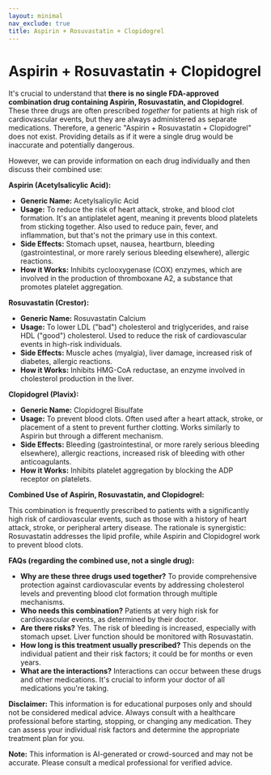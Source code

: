 ```yaml
---
layout: minimal
nav_exclude: true
title: Aspirin + Rosuvastatin + Clopidogrel
---
```


# Aspirin + Rosuvastatin + Clopidogrel

It's crucial to understand that **there is no single FDA-approved combination drug containing Aspirin, Rosuvastatin, and Clopidogrel**.  These three drugs are often prescribed *together* for patients at high risk of cardiovascular events, but they are always administered as separate medications.  Therefore, a generic "Aspirin + Rosuvastatin + Clopidogrel" does not exist.  Providing details as if it were a single drug would be inaccurate and potentially dangerous.

However, we can provide information on each drug individually and then discuss their combined use:

**Aspirin (Acetylsalicylic Acid):**

* **Generic Name:** Acetylsalicylic Acid
* **Usage:**  To reduce the risk of heart attack, stroke, and blood clot formation.  It's an antiplatelet agent, meaning it prevents blood platelets from sticking together.  Also used to reduce pain, fever, and inflammation, but that's not the primary use in this context.
* **Side Effects:**  Stomach upset, nausea, heartburn, bleeding (gastrointestinal, or more rarely serious bleeding elsewhere), allergic reactions.
* **How it Works:** Inhibits cyclooxygenase (COX) enzymes, which are involved in the production of thromboxane A2, a substance that promotes platelet aggregation.


**Rosuvastatin (Crestor):**

* **Generic Name:** Rosuvastatin Calcium
* **Usage:**  To lower LDL ("bad") cholesterol and triglycerides, and raise HDL ("good") cholesterol.  Used to reduce the risk of cardiovascular events in high-risk individuals.
* **Side Effects:**  Muscle aches (myalgia), liver damage, increased risk of diabetes, allergic reactions.
* **How it Works:**  Inhibits HMG-CoA reductase, an enzyme involved in cholesterol production in the liver.


**Clopidogrel (Plavix):**

* **Generic Name:** Clopidogrel Bisulfate
* **Usage:**  To prevent blood clots. Often used after a heart attack, stroke, or placement of a stent to prevent further clotting.  Works similarly to Aspirin but through a different mechanism.
* **Side Effects:**  Bleeding (gastrointestinal, or more rarely serious bleeding elsewhere), allergic reactions, increased risk of bleeding with other anticoagulants.
* **How it Works:**  Inhibits platelet aggregation by blocking the ADP receptor on platelets.


**Combined Use of Aspirin, Rosuvastatin, and Clopidogrel:**

This combination is frequently prescribed to patients with a significantly high risk of cardiovascular events, such as those with a history of heart attack, stroke, or peripheral artery disease.  The rationale is synergistic:  Rosuvastatin addresses the lipid profile, while Aspirin and Clopidogrel work to prevent blood clots.


**FAQs (regarding the combined use, not a single drug):**

* **Why are these three drugs used together?** To provide comprehensive protection against cardiovascular events by addressing cholesterol levels and preventing blood clot formation through multiple mechanisms.
* **Who needs this combination?**  Patients at very high risk for cardiovascular events, as determined by their doctor.
* **Are there risks?** Yes.  The risk of bleeding is increased, especially with stomach upset. Liver function should be monitored with Rosuvastatin.
* **How long is this treatment usually prescribed?**  This depends on the individual patient and their risk factors; it could be for months or even years.
* **What are the interactions?**  Interactions can occur between these drugs and other medications.  It's crucial to inform your doctor of all medications you're taking.


**Disclaimer:** This information is for educational purposes only and should not be considered medical advice.  Always consult with a healthcare professional before starting, stopping, or changing any medication.  They can assess your individual risk factors and determine the appropriate treatment plan for you.


**Note:** This information is AI-generated or crowd-sourced and may not be accurate. Please consult a medical professional for verified advice.